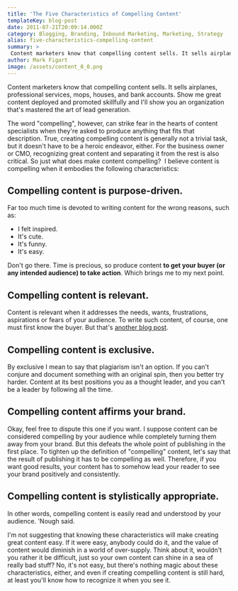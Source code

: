 ```yaml
---
title: 'The Five Characteristics of Compelling Content'
templateKey: blog-post
date: 2011-07-21T20:09:14.000Z
category: Blogging, Branding, Inbound Marketing, Marketing, Strategy
alias: five-characteristics-compelling-content
summary: > 
 Content marketers know that compelling content sells. It sells airplanes, professional services, mops, houses, and bank accounts. Show me great content deployed and promoted skillfully and I'll show you an organization that's mastered the art of lead generation.
author: Mark Figart
image: /assets/content_0_0.png
---
```


Content marketers know that compelling content sells. It sells airplanes, professional services, mops, houses, and bank accounts. Show me great content deployed and promoted skillfully and I'll show you an organization that's mastered the art of lead generation.

The word "compelling", however, can strike fear in the hearts of content specialists when they're asked to produce anything that fits that description. True, creating compelling content is generally not a trivial task, but it doesn't have to be a heroic endeavor, either. For the business owner or CMO, recognizing great content and separating it from the rest is also critical. So just what does make content compelling?  I believe content is compelling when it embodies the following characteristics:

Compelling content is purpose-driven.
-------------------------------------

Far too much time is devoted to writing content for the wrong reasons, such as:

*   I felt inspired.
*   It's cute.
*   It's funny.
*   It's easy.

Don't go there. Time is precious, so produce content **to get your buyer (or any intended audience) to take action**. Which brings me to my next point.

Compelling content is relevant.
-------------------------------

Content is relevant when it addresses the needs, wants, frustrations, aspirations or fears of your audience. To write such content, of course, one must first know the buyer. But that's [another blog post](/2010/08/31/better-market-targeting-through-buyer-personas).

Compelling content is exclusive.
--------------------------------

By exclusive I mean to say that plagiarism isn't an option. If you can't conjure and document something with an original spin, then you better try harder. Content at its best positions you as a thought leader, and you can't be a leader by following all the time. 

Compelling content affirms your brand.
--------------------------------------

Okay, feel free to dispute this one if you want. I suppose content can be considered compelling by your audience while completely turning them away from your brand. But this defeats the whole point of publishing in the first place. To tighten up the definition of "compelling" content, let's say that the result of publishing it has to be compelling as well. Therefore, if you want good results, your content has to somehow lead your reader to see your brand positively and consistently.

Compelling content is stylistically appropriate.
------------------------------------------------

In other words, compelling content is easily read and understood by your audience. 'Nough said.

I'm not suggesting that knowing these characteristics will make creating great content easy. If it were easy, anybody could do it, and the value of content would diminish in a world of over-supply. Think about it, wouldn't you rather it be difficult, just so your own content can shine in a sea of really bad stuff? No, it's not easy, but there's nothing magic about these characteristics, either, and even if creating compelling content is still hard, at least you'll know how to recognize it when you see it.